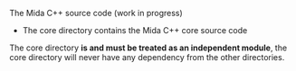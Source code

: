 The Mida C++ source code (work in progress)

- The core directory contains the Mida C++ core source code

The core directory **is and must be treated as an independent module**, the core
directory will never have any dependency from the other directories.
